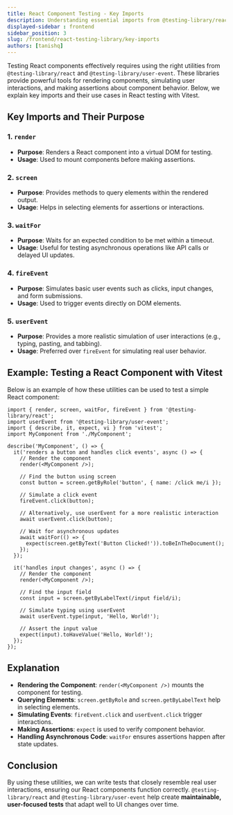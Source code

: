 ```yaml
---
title: React Component Testing - Key Imports
description: Understanding essential imports from @testing-library/react and @testing-library/user-event for testing React components with Vitest.
displayed-sidebar : frontend
sidebar_position: 3
slug: /frontend/react-testing-library/key-imports
authors: [tanishq]
---
```



Testing React components effectively requires using the right utilities from `@testing-library/react` and `@testing-library/user-event`. These libraries provide powerful tools for rendering components, simulating user interactions, and making assertions about component behavior. Below, we explain key imports and their use cases in React testing with Vitest.

## Key Imports and Their Purpose

### 1. `render`
- **Purpose**: Renders a React component into a virtual DOM for testing.
- **Usage**: Used to mount components before making assertions.

### 2. `screen`
- **Purpose**: Provides methods to query elements within the rendered output.
- **Usage**: Helps in selecting elements for assertions or interactions.

### 3. `waitFor`
- **Purpose**: Waits for an expected condition to be met within a timeout.
- **Usage**: Useful for testing asynchronous operations like API calls or delayed UI updates.

### 4. `fireEvent`
- **Purpose**: Simulates basic user events such as clicks, input changes, and form submissions.
- **Usage**: Used to trigger events directly on DOM elements.

### 5. `userEvent`
- **Purpose**: Provides a more realistic simulation of user interactions (e.g., typing, pasting, and tabbing).
- **Usage**: Preferred over `fireEvent` for simulating real user behavior.

## Example: Testing a React Component with Vitest

Below is an example of how these utilities can be used to test a simple React component:

```tsx
import { render, screen, waitFor, fireEvent } from '@testing-library/react';
import userEvent from '@testing-library/user-event';
import { describe, it, expect, vi } from 'vitest';
import MyComponent from './MyComponent';

describe('MyComponent', () => {
  it('renders a button and handles click events', async () => {
    // Render the component
    render(<MyComponent />);

    // Find the button using screen
    const button = screen.getByRole('button', { name: /click me/i });

    // Simulate a click event
    fireEvent.click(button);

    // Alternatively, use userEvent for a more realistic interaction
    await userEvent.click(button);

    // Wait for asynchronous updates
    await waitFor(() => {
      expect(screen.getByText('Button Clicked!')).toBeInTheDocument();
    });
  });

  it('handles input changes', async () => {
    // Render the component
    render(<MyComponent />);

    // Find the input field
    const input = screen.getByLabelText(/input field/i);

    // Simulate typing using userEvent
    await userEvent.type(input, 'Hello, World!');

    // Assert the input value
    expect(input).toHaveValue('Hello, World!');
  });
});
```

## Explanation

- **Rendering the Component**: `render(<MyComponent />)` mounts the component for testing.
- **Querying Elements**: `screen.getByRole` and `screen.getByLabelText` help in selecting elements.
- **Simulating Events**: `fireEvent.click` and `userEvent.click` trigger interactions.
- **Making Assertions**: `expect` is used to verify component behavior.
- **Handling Asynchronous Code**: `waitFor` ensures assertions happen after state updates.

## Conclusion

By using these utilities, we can write tests that closely resemble real user interactions, ensuring our React components function correctly. `@testing-library/react` and `@testing-library/user-event` help create **maintainable, user-focused tests** that adapt well to UI changes over time.

